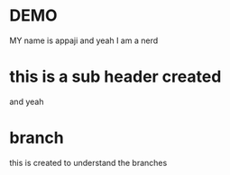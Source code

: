 # DEMO
MY name is appaji
and yeah I am a nerd
# this is a sub header created
and yeah

# branch
 this is created to understand the branches
